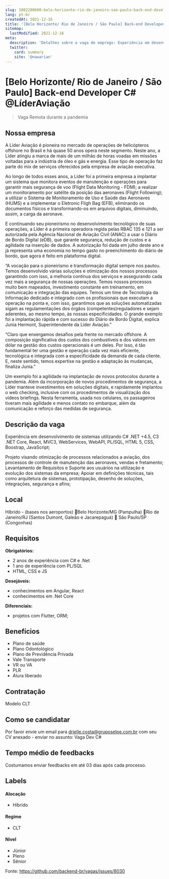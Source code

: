 ```yaml
---
slug: 1082200600-belo-horizonte-rio-de-janeiro-sao-paulo-back-end-developer-c-at-lideraviacao
lang: pt-br
createdAt: 2021-12-16
title: '[Belo Horizonte/ Rio de Janeiro / São Paulo] Back-end Developer C# @LíderAviação - Vaga de Emprego'
sitemap:
  lastModified: 2021-12-16
meta:
  description: 'Detalhes sobre a vaga de emprego: Experiência em desenvolvimento de sistemas utilizando C# .NET +4.5, C3 .NET Core, React, MVC3, WebServices, WebAPI, PL/SQL, HTML 5, CSS, Boostrap, JavaScript; Projeto visando otimização de processos relacionados a aviação, dos processos de controle de manutenção das aeronaves, vendas e fretamento; Levantamento de Requisitos e Suporte aos usuários na utilização e evolução dos sistemas da empresa; Apoiar em definições técnicas, tais como arquitetura de sistemas, prototipação, desenho de soluções, integrações, segurança e afins;'
  twitter:
    card: summary
    site: '@nawarian'
---
```


# [Belo Horizonte/ Rio de Janeiro / São Paulo] Back-end Developer C# @LíderAviação

<!--
==================================================
Caso a vaga for remoto durante a pandemia informar no texto "Remoto durante o covid"
==================================================
-->
<!-- 
==================================================
POR FAVOR, SÓ POSTE SE A VAGA FOR PARA BACK-END!

Não faça distinção de gênero no título da vaga.

Use: "Back-End Developer" ao invés de 
"Desenvolvedor Back-End" \o/

Exemplo: `[São Paulo] Back-End Developer @ NOME DA EMPRESA`
==================================================
-->
<!--
==================================================
Caso a vaga for remoto durante a pandemia deixar a linha abaixo
==================================================
-->
> Vaga Remota durante a pandemia

## Nossa empresa

A Líder Aviação é pioneira no mercado de operações de helicópteros offshore no Brasil e há quase 50 anos opera neste segmento. Neste ano, a Líder atingiu a marca de mais de um milhão de horas voadas em missões voltadas para a indústria de óleo e gás e energia. Esse tipo de operação faz parte do mix de serviços oferecidos pela empresa de aviação executiva.

Ao longo de todos esses anos, a Líder foi a primeira empresa a implantar um sistema que monitora eventos de manutenção e operações para garantir mais segurança de voo (Flight Data Monitoring - FDM); a realizar um monitoramento por satélite da posição das aeronaves (Flight Following); a utilizar o Sistema de Monitoramento de Uso e Saúde das Aeronaves (HUMS) e a implementar o Eletronic Fligh Bag (EFB), eliminando os documentos físicos e transformando-os em arquivos digitais, diminuindo, assim, a carga da aeronave.

E continuando seu pioneirismo no desenvolvimento tecnológico de suas operações, a Líder é a primeira operadora regida pelas RBAC 135 e 121 a ser autorizada pela Agência Nacional de Aviação Civil (ANAC) a usar o Diário de Bordo Digital (eDB), que garante segurança, redução de custos e a agilidade na inserção de dados. A autorização foi dada em julho deste ano e já representa uma economia no tempo gasto no preenchimento do diário de bordo, que agora é feito em plataforma digital. 

“A vocação para o pioneirismo e transformação digital sempre nos pautou. Temos desenvolvido várias soluções e otimização dos nossos processos garantindo com isso, a melhoria contínua dos serviços e assegurando cada vez mais a segurança de nossas operações. Temos nossos processos muito bem mapeados, investimento constante em treinamento, em comunicação e integração das equipes. Temos um time de Tecnologia da Informação dedicado e integrado com os profissionais que executam a operação na ponta e, com isso, garantimos que as soluções automatizadas sigam as regulamentações dos órgãos (competentes)reguladores e sejam aderentes, ao mesmo tempo, às nossas especificidades. O grande exemplo foi a implantação rápida e com sucesso do Diário de Bordo Digital, explica Junia Hermont, Superintendente da Líder Aviação.”

“Claro que enxergamos desafios pela frente no mercado offshore. A composição significativa dos custos dos combustíveis e dos valores  em dólar na gestão dos custos operacionais é um deles. Por isso, é tão fundamental ter uma gestão e operação cada vez mais eficiente, tecnológica e integrada com a especificidade da demanda de cada cliente. E, neste sentido, temos expertise na gestão e adaptação às mudanças, finaliza Junia.”

Um exemplo foi a agilidade na implantação de novos protocolos durante a pandemia. Além da incorporação de novos procedimentos de segurança, a Líder manteve investimentos em soluções digitais, e rapidamente implantou o web checking, inclusive com os procedimentos de visualização dos vídeos briefings. Nesta ferramenta, usada nos celulares, os passageiros tiveram mais agilidade e menos contato no embarque, além da comunicação e reforço das medidas de segurança.



## Descrição da vaga

Experiência em desenvolvimento de sistemas utilizando C# .NET +4.5, C3 .NET Core, React, MVC3, WebServices, WebAPI, PL/SQL, HTML 5, CSS, Boostrap, JavaScript;

Projeto visando otimização de processos relacionados a aviação, dos processos de controle de manutenção das aeronaves, vendas e fretamento;  Levantamento de Requisitos e Suporte aos usuários na utilização e evolução dos sistemas da empresa; Apoiar em definições técnicas, tais como arquitetura de sistemas, prototipação, desenho de soluções, integrações, segurança e afins;

## Local

Híbrido - (bases nos aeroportos) 
📍Belo Horizonte/MG (Pampulha)
📍Rio de Janeiro/RJ (Santos Dumont, Galeão e Jacarepaguá)
📍 São Paulo/SP (Congonhas)

## Requisitos

**Obrigatórios:**
- 2 anos de experiência com C# e .Net
- 1 ano de experiência com PL/SQL
- HTML, CSS e JS

**Desejáveis:**
- conhecimentos em Angular, React
- conhecimentos em .Net Core

**Diferenciais:**
- projetos com Flutter, ORM; 

## Benefícios

- Plano de saúde
- Plano Odontológico
- Plano de Previdência Privada
- Vale Transporte
- VR ou VA
- PLR 
- Alura liberado 

## Contratação

Modelo CLT 

## Como se candidatar

Por favor envie um email para drielle.costa@gruposelpe.com.br com seu CV anexado - enviar no assunto: Vaga Dev C#

## Tempo médio de feedbacks

Costumamos enviar feedbacks em até 03 dias após cada processo.

## Labels
<!-- retire os labels que não fazem sentido à vaga -->

#### Alocação
- Híbrido

#### Regime
- CLT

#### Nível
- Júnior
- Pleno
- Sênior





Fonte: https://github.com/backend-br/vagas/issues/8030
